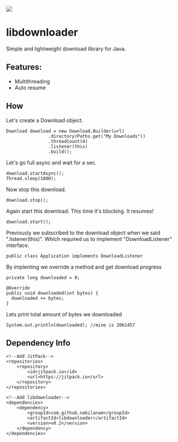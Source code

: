 [![](https://jitpack.io/v/nabilanam/libdownloader.svg)](https://jitpack.io/#nabilanam/libdownloader)

# libdownloader
Simple and lightweight download library for Java.

## Features:
* Multithreading
* Auto resume

## How

Let's create a Download object.
```
Download download = new Download.Builder(url)
				.directory(Paths.get("My Downloads"))
				.threadCount(4)
				.listener(this)
				.build();
```
Let's go full async and wait for a sec.
```
download.startAsync();
Thread.sleep(1000);
```
Now stop this download.
```
download.stop();
```
Again start this download. This time it's blocking. It resumes!
```
download.start();
```
Previously we subscribed to the download object when we said ".listener(this)". Which required us to implement "DownloadListener" interface.
```
public class Application implements DownloadListener
```
By implenting we override a method and get download progress
```
private long downloaded = 0;

@Override
public void downloaded(int bytes) { 
  downloaded += bytes;
}
```
Lets print total amount of bytes we downloaded
```
System.out.println(downloaded); //mine is 2061457
```

## Dependency Info
```
<!--Add JitPack-->
<repositories>
	<repository>
		<id>jitpack.io</id>
		<url>https://jitpack.io</url>
	</repository>
</repositories>

<!--Add libdownloader-->
<dependencies>
	<dependency>
		<groupId>com.github.nabilanam</groupId>
		<artifactId>libdownloader</artifactId>
		<version>v0.2</version>
	</dependency>
</dependencies>
```

